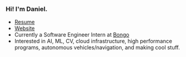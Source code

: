 ### Hi! I'm Daniel.

- [Resume](https://drive.google.com/file/d/1XL907OpXjVllzbyP3V-2xdpBMW_0odzE/view?usp=sharing)
- [Website](https://drg101.github.io/personal-site/)
- Currently a Software Engineer Intern at [Bongo](https://www.bongolearn.com/about/)
- Interested in AI, ML, CV, cloud infrastructure, high performance programs, autonomous vehicles/navigation, and making cool stuff.
